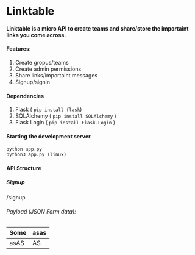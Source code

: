# Linktable
#### Linktable is a micro API to create  teams and share/store the importaint links you come across.

#### Features:

 1. Create gropus/teams
 2. Create admin permissions
 3. Share links/importaint messages
 4. Signup/signin
 
#### Dependencies
1. Flask (  `pip install flask`)
2. SQLAlchemy ( `pip install SQLAlchemy` )
3. Flask Login ( `pip install Flask-Login` )

#### Starting the development server

    python app.py  
    python3 app.py (linux)

#### API Structure

##### Signup
/signup
###### Payload (JSON Form data):

|Some| asas  |
|--|--|
| asAS |  AS|

